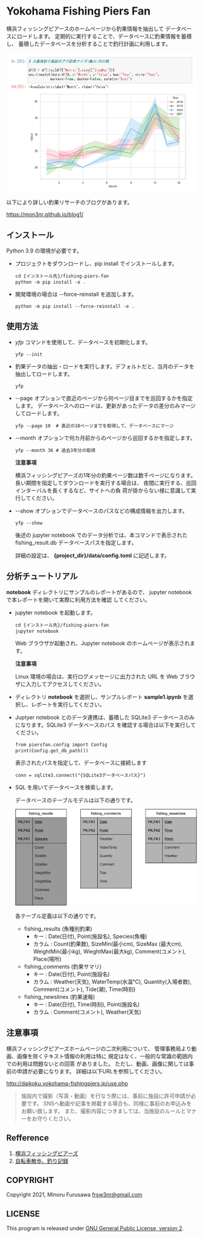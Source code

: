 # Yokohama Fishing Piers Fan

横浜フィッシングピアースのホームページから釣果情報を抽出して
データベースにロードします。
定期的に実行することで、データベースに釣果情報を蓄積し、
蓄積したデータベースを分析することで釣行計画に利用します。

![アジ分析例](docs/sample_report1.png)

以下により詳しい釣果リサーチのブログがあります。

https://mon3nr.github.io/blog1/

## インストール

Python 3.9 の環境が必要です。

* プロジェクトをダウンロードし、pip install でインストールします。

  ```
  cd {インストール先}/fishing-piers-fan
  python -m pip install -e .
  ```

* 開発環境の場合は --force-reinstall を追加します。

  ```
  python -m pip install --force-reinstall -e .
  ```

## 使用方法

* *yfp* コマンドを使用して、データベースを初期化します。

  ```
  yfp --init
  ```

* 釣果データの抽出・ロードを実行します。デフォルトだと、当月のデータを抽出してロードします。

  ```
  yfp
  ```

* --page オプションで直近のページから何ページ目までを巡回するかを指定します。
データベースへのロードは、更新があったデータの差分のみマージしてロードします。

  ```
  yfp --page 10  # 直近の10ページまでを取得して、データベースにマージ
  ```

* --month オプションで何カ月前からのページから巡回するかを指定します。

  ```
  yfp --month 36 # 過去3年分の取得
  ```

  **注意事項**

  横浜フィッシングピアーズの1年分の釣果ページ数は数千ページになります。長い期間を指定してダウンロードを実行する場合は、
  夜間に実行する、巡回インターバルを長くするなど、サイトへの負
  荷が掛からない様に意識して実行してください。

* --show オプションでデータベースのパスなどの構成情報を出力します。

  ```
  yfp --show
  ```

  後述の jupyter notebook でのデータ分析では、本コマンドで表示された 
  fishing_result.db データベースパスを指定します。

  詳細の設定は、 **{project_dir}/data/config.toml** に記述します。

## 分析チュートリアル

**notebook** ディレクトリにサンプルのレポートがあるので、
jupyter notebook で本レポートを開いて実際に利用方法を確認
してください。

* jupyter notebook を起動します。

  ```
  cd {インストール先}/fishing-piers-fan
  jupyter notebook
  ```

  Web ブラウザが起動され、Jupyter notebook のホームページが表示されます。

  **注意事項**

  Linux 環境の場合は、実行ログメッセージに出力された URL を Web ブラウザに入力してアクセスしてください。

* ディレクトリ **notebook** を選択し、サンプルレポート **sample1.ipynb** を選択し、レポートを実行してください。

* Juptyer notebook とのデータ連携は、蓄積した SQLite3 
  データベースのみになります。SQLite3 データベースのパス
  を確認する場合は以下を実行してください。

  ```
  from piersfan.config import Config
  print(Config.get_db_path())
  ```

  表示されたパスを指定して、データベースに接続します

  ```
  conn = sqlite3.connect("{SQLite3データベースパス}")
  ```


* SQL を用いてデータベースを検索します。

  データベースのテーブルモデルは以下の通りです。

    ![ER図](docs/erd.drawio.png)

  各テーブル定義は以下の通りです。

  * fishing_results (魚種別釣果)
    * キー : Date(日付), Point(施設名), Species(魚種)
    * カラム : Count(釣果数), SizeMin(最小cm), SizeMax
      (最大cm), WeightMin(最小kg), WieghtMax(最大kg), 
      Comment(コメント), Place(場所)
  * fishing_comments (釣果サマリ)
    * キー : Date(日付), Point(施設名)
    * カラム : Weather(天気), WaterTemp(水温℃), 
      Quantity(入場者数), Comment(コメント), Tide(潮), 
      Time(時刻)
  * fishing_newslines (釣果速報)
    * キー : Date(日付), Time(時刻), Point(施設名)
    * カラム : Comment(コメント), Weather(天気)
      
注意事項
-------

横浜フィッシングピアーズホームページの二次利用について、
管理事務局より動画、画像を除くテキスト情報の利用は特に
規定はなく、一般的な常識の範囲内での利用は問題ないとの回答
がありました。
ただし、動画、画像に関しては事前の申請が必要になります。
詳細は以下URLを参照してください。

http://daikoku.yokohama-fishingpiers.jp/use.php

> 施設内で撮影（写真・動画）を行なう際には、事前に施設に許可申請が必要です。
SNSへ動画や記事を掲載する場合も、同様に事前のお申込みをお願い致します。
また、撮影内容につきましては、当施設のルールとマナーをお守りください。

Refference
-----------

1. [横浜フィッシングピアーズ](http://daikoku.yokohama-fishingpiers.jp/index.php)
2. [自転車散歩、釣り記録](http://daikoku.yokohama-fishingpiers.jp/index.php)

COPYRIGHT
-----------

Copyright 2021, Minoru Furusawa <frsw3nr@gmail.com>

LICENSE
-----------

This program is released under [GNU General Public License, version 2](http://www.gnu.org/licenses/gpl-2.0.html).

